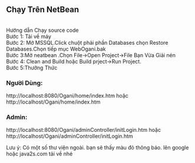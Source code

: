 <h2>Chạy Trên NetBean</h2></br>
Hướng dẫn Chạy source code</br>
Bước 1: Tải về máy</br>
Bước 2: Mở MSSQL.Click chuột phải phần Databases chọn Restore Databases.Chọn tiếp mục WebOgani.bak</br>
Bước 3:Mở neatbean .Chọn File->Open Project->File Bạn Vừa Giải nén</br>
Bước 4: Clean and Build hoặc Build prject->Run Project.</br>
Bước 5:Thưởng Thức</br>
<h3>Người Dùng:</h3>http://localhost:8080/Ogani/home/index.htm hoặc http://localhost/Ogani/home/index.htm</br>
<h3>Admin:</h3>http://localhost:8080/Ogani/adminController/initLogin.htm hoặc http://localhost/Ogani/adminController/initLogin.htm</br>

Lưu ý: Có một số thư viện ngoài. bạn sẽ thấy màu đỏ thông báo. lên google hoặc java2s.com tải về nhé
